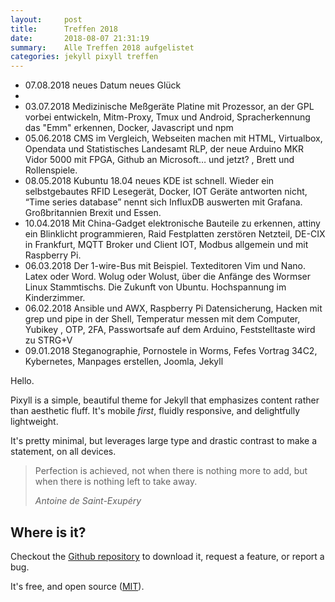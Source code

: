 ```yaml
---
layout:     post
title:      Treffen 2018
date:       2018-08-07 21:31:19
summary:    Alle Treffen 2018 aufgelistet
categories: jekyll pixyll treffen
---
```


<ul>
<li>07.08.2018 neues Datum neues Glück<li>
<li>03.07.2018 Medizinische Meßgeräte Platine mit Prozessor, an der GPL vorbei entwickeln, Mitm-Proxy, Tmux und Android, Spracherkennung das "Emm" erkennen, Docker, Javascript und npm</li>
<li>05.06.2018 CMS im Vergleich, Webseiten machen mit HTML, Virtualbox, Opendata und Statistisches Landesamt RLP, der neue Arduino MKR Vidor 5000 mit FPGA, Github an Microsoft… und jetzt? , Brett und Rollenspiele.</li>
<li>08.05.2018 Kubuntu 18.04 neues KDE ist schnell. Wieder ein selbstgebautes RFID Lesegerät, Docker,  IOT Geräte antworten nicht, “Time series database” nennt sich InfluxDB auswerten mit Grafana. Großbritannien Brexit und Essen.</li>
<li>10.04.2018 Mit China-Gadget elektronische Bauteile zu erkennen, attiny ein Blinklicht programmieren, Raid Festplatten zerstören Netzteil, DE-CIX in Frankfurt, MQTT Broker und Client IOT, Modbus allgemein und mit Raspberry Pi.</li>
<li>06.03.2018 Der 1-wire-Bus mit Beispiel. Texteditoren Vim und Nano. Latex oder Word. Wolug oder Wolust, über die Anfänge des Wormser Linux Stammtischs. Die Zukunft von Ubuntu. Hochspannung im Kinderzimmer.</li>
<li>06.02.2018  Ansible und AWX, Raspberry Pi Datensicherung, Hacken mit grep und pipe in der Shell, Temperatur messen mit dem Computer, Yubikey , OTP, 2FA, Passwortsafe auf dem Arduino,  Feststelltaste wird zu STRG+V</li>
<li>09.01.2018 Steganographie, Pornostele in Worms,  Fefes Vortrag 34C2,  Kybernetes,  Manpages erstellen,  Joomla,  Jekyll </li>
</ul>





Hello.

Pixyll is a simple, beautiful theme for Jekyll that emphasizes content rather than aesthetic fluff. It's mobile _first_, fluidly responsive, and delightfully lightweight.

It's pretty minimal, but leverages large type and drastic contrast to make a statement, on all devices.

<blockquote>
  <p>
    Perfection is achieved, not when there is nothing more to add, but when there is nothing left to take away.
  </p>
  <footer><cite title="Antoine de Saint-Exupéry">Antoine de Saint-Exupéry</cite></footer>
</blockquote>

## Where is it?

Checkout the [Github repository](https://github.com/johnotander/pixyll) to download it, request a feature, or report a bug.

It's free, and open source ([MIT](http://opensource.org/licenses/MIT)).
